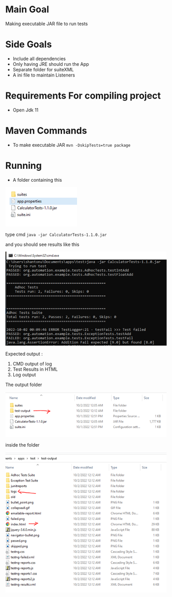 # Main Goal
Making executable JAR file to run tests

# Side Goals 
- Include all dependencies 
- Only having JRE should run the App
- Separate folder for suiteXML
- A ini file to maintain Listeners 


# Requirements For compiling project
- Open Jdk 11 

# Maven Commands 
- To make executable JAR ```mvn -DskipTests=true package```

# Running 
- A folder containing this 

![test_folder.png](./doc/test_folder.png)


type cmd ```java -jar CalculatorTests-1.1.0.jar``` 

and you should see results like this 

![RunningFromJar.png](./doc/RunningFromJar.png)

Expected output : 
1. CMD output of log
2. Test Results in HTML
3. Log output 

The output folder 

![output_folder.png](./doc/outputFolder.PNG)

inside the folder 

![results.png](./doc/results.PNG)